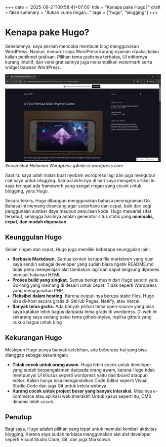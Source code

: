 +++
date = '2025-09-21T09:58:41+07:00'
title = "Kenapa pake Hugo?"
draft = false
summary = "Bukan cuma ringan..."
tags = ["hugo", "blogging"]
+++
# Kenapa pake Hugo?
Sebelumnya, saya pernah mencoba membuat blog menggunakan WordPress. Namun, menurut saya WordPress kurang nyaman dipakai kalau kalian penikmat gratisan. Pilihan tema gratisnya terbatas, UI editornya kurang intuitif, dan versi gratisannya juga menampilkan watermark serta widget bawaan WordPress.

![wordpress_screenshot](wp_ss.png)
*Screenshot Halaman Wordpress g4mless.wordpress.com*

Saat itu saya udah malas buat nyobain wordpress lagi dan juga mengubur niat saya untuk blogging. Sampai akhirnya di hari saya mengetik artikel ini saya teringat ada framework yang sangat ringan yang cocok untuk blogging, yaitu Hugo.

Secara teknis, Hugo dibangun menggunakan bahasa pemrograman Go. Bahasa ini memang dirancang agar sederhana dan cepat, baik dari segi penggunaan sumber daya maupun penulisan kode. Hugo mewarisi sifat tersebut, sehingga hasilnya adalah generator situs statis yang **minimalis, cepat, dan mudah digunakan**.

## Keunggulan Hugo
Selain ringan dan cepat, Hugo juga memiliki beberapa keunggulan lain:  
- **Berbasis Markdown.** Semua konten berupa file markdown yang buat saya sendiri sebagai developer yang sudah biasa ngetik README.md tidak perlu mempelajari alat tambahan lagi dan dapat langsung diproses menjadi halaman HTML.  
- **Proses build yang singkat.** Semua berkat mesin dari Hugo sendiri yaitu Go-lang yang memang di desain untuk cepat. Tidak seperti Wordpress yang menggunakan PHP.
- **Fleksibel dalam hosting.** Karena output-nya berupa static files, Hugo bisa di-host secara gratis di GitHub Pages, Netlify, atau Vercel.
- **Banyak tema gratis.** Ada banyak pilihan tema open-source yang bisa saya katakan lebih bagus daripada tema gratis di wordpress. Di web ini sekarang saya sedang pakai tema github-styles, replika github yang cukup bagus untuk blog

## Kekurangan Hugo
Meskipun Hugo punya banyak kelebihan, ada beberapa hal yang bisa dianggap sebagai kekurangan:
- **Tidak cocok untuk orang awam.** Hugo lebih cocok untuk developer yang sudah berpengalaman daripada orang awam, karena Hugo tidak mempunyai UI khusus seperti wordpress yaitu dashboard ataupun editor. Kalian hanya bisa mengandalkan Code Editor seperti Visual Studio Code dan juga Git untuk kelola webnya.
- **Kurang cocok untuk project besar yang banyak interaksi.** Misalnya e-commerce atau aplikasi web interaktif. Untuk kasus seperti itu, CMS dinamis lebih cocok. 

## Penutup
Bagi saya, Hugo adalah pilihan yang tepat untuk memulai kembali aktivitas blogging. Karena saya sudah terbiasa menggunakan alat alat developer seperti Visual Studio Code, Git, dan juga Markdown.  
